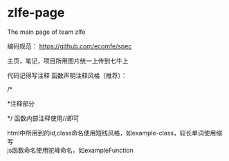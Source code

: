 # zlfe-page
The main page of team zlfe

编码规范： https://github.com/ecomfe/spec

主页，笔记，项目所用图片统一上传到七牛上

代码记得写注释
函数声明注释风格（推荐）：  

/*  

 *注释部分  
 
 */
函数内部注释使用//即可

html中所用到的id,class命名使用短线风格，如example-class，较长单词使用缩写  
js函数命名使用驼峰命名，如exampleFunction
